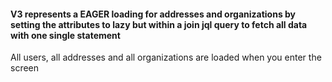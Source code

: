 #### V3 represents a EAGER loading for addresses and organizations by setting the attributes to lazy but within a join jql query to fetch all data with one single statement
All users, all addresses and all organizations are loaded when you enter the screen